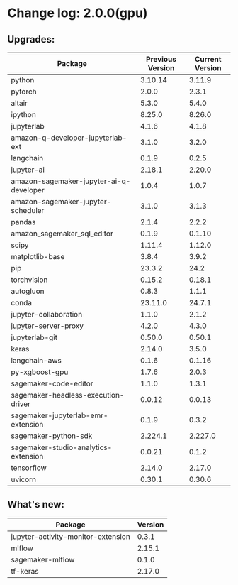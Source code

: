 # Change log: 2.0.0(gpu)

## Upgrades: 

Package | Previous Version | Current Version
---|---|---
python|3.10.14|3.11.9
pytorch|2.0.0|2.3.1
altair|5.3.0|5.4.0
ipython|8.25.0|8.26.0
jupyterlab|4.1.6|4.1.8
amazon-q-developer-jupyterlab-ext|3.1.0|3.2.0
langchain|0.1.9|0.2.5
jupyter-ai|2.18.1|2.20.0
amazon-sagemaker-jupyter-ai-q-developer|1.0.4|1.0.7
amazon-sagemaker-jupyter-scheduler|3.1.0|3.1.3
pandas|2.1.4|2.2.2
amazon_sagemaker_sql_editor|0.1.9|0.1.10
scipy|1.11.4|1.12.0
matplotlib-base|3.8.4|3.9.2
pip|23.3.2|24.2
torchvision|0.15.2|0.18.1
autogluon|0.8.3|1.1.1
conda|23.11.0|24.7.1
jupyter-collaboration|1.1.0|2.1.2
jupyter-server-proxy|4.2.0|4.3.0
jupyterlab-git|0.50.0|0.50.1
keras|2.14.0|3.5.0
langchain-aws|0.1.6|0.1.16
py-xgboost-gpu|1.7.6|2.0.3
sagemaker-code-editor|1.1.0|1.3.1
sagemaker-headless-execution-driver|0.0.12|0.0.13
sagemaker-jupyterlab-emr-extension|0.1.9|0.3.2
sagemaker-python-sdk|2.224.1|2.227.0
sagemaker-studio-analytics-extension|0.0.21|0.1.2
tensorflow|2.14.0|2.17.0
uvicorn|0.30.1|0.30.6

## What's new: 

Package | Version 
---|---
jupyter-activity-monitor-extension|0.3.1
mlflow|2.15.1
sagemaker-mlflow|0.1.0
tf-keras|2.17.0
